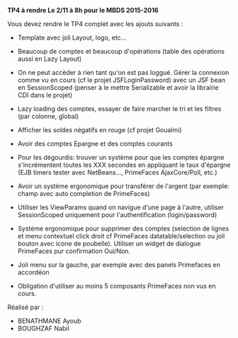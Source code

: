 <B>TP4 à rendre Le 2/11 à 8h pour le MBDS 2015-2016</B>

Vous devez rendre le TP4 complet avec les ajouts suivants :

- Template avec joli Layout, logo, etc...
 
- Beaucoup de comptes et beaucoup d'opérations (table des opérations aussi en Lazy Layout)
 
- On ne peut accèder à rien tant qu'on est pas loggué. Gérer la connexion comme vu en cours (cf le projet JSFLoginPassword) avec un JSF bean en SessionScoped (penser à le mettre Serializable et avoir la librairie CDI dans le projet)
 
- Lazy loading des comptes, essayer de faire marcher le tri et les filtres (par colonne, global)
 
- Afficher les soldes négatifs en rouge (cf projet Goualmi)
 
- Avoir des comptes Epargne et des comptes courants

- Pour les dégourdis: trouver un système pour que les comptes épargne s'incrémentent toutes les XXX secondes en appliquant le taux d'épargne (EJB timers tester avec NetBeans..., PrimeFaces AjaxCore/Poll, etc.) 
 
- Avoir un système ergonomique pour transférer de l'argent (par exemple: champ avec auto completion de PrimeFaces)
 
- Utiliser les ViewParams quand on navigue d'une page à l'autre, utiliser SessionScoped uniquement pour l'authentification (login/password)
 
- Système ergonomique pour supprimer des comptes (selection de lignes et menu contextuel click droit cf PrimeFaces datatable/selection ou joli bouton avec icone de poubelle). Utiliser un widget de dialogue PrimeFaces pur confirmation Oui/Non.
 
- Joli menu sur la gauche, par exemple avec des panels Primefaces en accordéon
 
- Obligation d'utiliser au moins 5 composants PrimeFaces non vus en cours.

Réalisé par : 
- BENATHMANE Ayoub<br/>
- BOUGHZAF Nabil<br/>